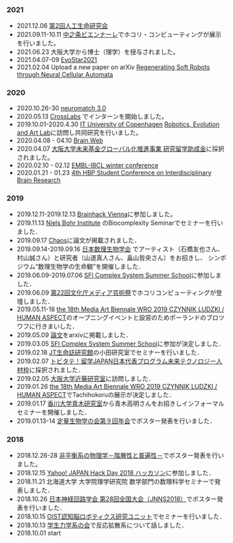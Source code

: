 ### 2021
- 2021.12.06 [第2回人工生命研究会](https://alife-japan.org/archives/event/workshop002)
- 2021.09.11-10.11 [中之条ビエンナーレ](https://nakanojo-biennale.com/)でホコリ・コンピューティングが展示を行いました。
- 2021.06.23 大阪大学から博士（理学）を授与されました。 
- 2021.04.07-09 [EvoStar2021](http://www.evostar.org/2021/)
- 2021.02.04 Upload a new paper on arXiv [Regenerating Soft Robots through Neural Cellular Automata](https://arxiv.org/abs/2102.02579) 

### 2020
- 2020.10.26-30 [neuromatch 3.0](https://neuromatch.io/)
- 2020.05.13 [CrossLabs](https://www.crosslabs.org/) でインターンを開始しました。
- 2019.10.01-2020.4.30 [IT University of Copenhagen](https://en.itu.dk/) [Robotics, Evolution and Art Lab](https://real.itu.dk/)に訪問し共同研究を行いました。
- 2020.04.08 - 04.10 [Brain Web](https://brain-web.github.io/)
- 2020.04.07 [大阪大学未来基金グローバル化推進事業 研究留学助成金](https://miraikikin.uci-sys.jp/)に採択されました。
- 2020.02.10 - 02.12 [EMBL-IBCL winter conference](https://events.ibecbarcelona.eu/embl-ibec-winter-conference/speakers/)
- 2020.01.21 - 01.23 [4th HBP Student Conference on Interdisciplinary Brain Research](https://www.humanbrainproject.eu/en/education/participatecollaborate/student-conference/4th-student-conference/) 

### 2019
- 2019.12.11-2019.12.13 [Brainhack Vienna](https://brainhack-vienna.github.io/)に参加しました。
- 2019.11.13 [Niels Bohr Institute](https://www.nbi.ku.dk/english/) のBiocomplexity Seminarでセミナーを行いました．
- 2019.09.17 [Chaos](https://aip.scitation.org/doi/10.1063/1.5108838?ai=1gvoi&mi=3ricys&af=R&feed=most-recent&)に論文が掲載されました．
- 2019.09.14-2019.09.16 [日本数理生物学会](https://sites.google.com/view/jsmb2019conference/%E6%97%A5%E7%A8%8B%E3%83%97%E3%83%AD%E3%82%B0%E3%83%A9%E3%83%A0) でアーティスト（石橋友也さん、村山誠さん）と研究者（山道真人さん、畠山哲央さん）をお招きし、 シンポジウム“数理生物学の生命観”を開催しました．
- 2019.06.09-2019.07.06 [SFI Complex System Summer School](https://www.santafe.edu/engage/learn/schools/sfi-complex-systems-summer-school)に参加しました．
- 2019.06.09 [第22回文化庁メディア芸術祭](https://jmaf-arthackday.peatix.com/)でホコリコンピューティングが登壇しました．
- 2019.05.11-18 [the 18th Media Art Biennale WRO 2019 CZYNNIK LUDZKI / HUMAN ASPECT](https://wrocenter.pl/en/wro2019/)のオープニングイベントと設営のためポーランドのブロツワフに行きまいした．
- 2019.05.09 [論文](https://arxiv.org/abs/1905.02927)をarxivに掲載しました．  
- 2019.03.05 [SFI Complex System Summer School](https://www.santafe.edu/engage/learn/schools/sfi-complex-systems-summer-school)に参加が決定しました．  
- 2019.02.18 [JT生命誌研究館](http://www.brh.co.jp/research/lab04/)の小田研究室でセミナーを行いました．  
- 2019.02.07 [トビタテ！留学JAPAN日本代表プログラム未来テクノロジー人材枠](https://www.tobitate.mext.go.jp/univ/program/tech/index.html)に採択されました．
- 2019.02.05 [大阪大学近藤研究室](https://www.fbs-osaka-kondolabo.net/)に訪問しました．
- 2019.01.26 [the 18th Media Art Biennale WRO 2019 CZYNNIK LUDZKI / HUMAN ASPECT](https://wrocenter.pl/en/wro2019/)でTachihokoruの展示が決定しました．
- 2019.01.17 [香川大学青木研究室](http://www.ed.kagawa-u.ac.jp/~aoki/)から青木高明さんをお招きしインフォーマルセミナーを開催しました．
- 2019.01.13-14 [定量生物学の会第９回年会](https://q-bio.jp/wiki/%E7%AC%AC%E4%B9%9D%E5%9B%9E%E5%B9%B4%E4%BC%9A)でポスター発表を行いました．

### 2018
- 2018.12.26-28 [非平衡系の物理学－階層性と普遍性－](http://ithems-stamp-wg.riken.jp/workshop/noneq-workshop-2018/home/index.html)でポスター発表を行いました。
- 2018.12.15 [Yahoo! JAPAN Hack Day 2018 ハッカソン](https://hackday.connpass.com/event/103624/)に参加しました．
- 2018.11.21 北海道大学 大学院理学研究院 数学部門の数理科学セミナーで発表しました．
- 2018.10.26 [日本神経回路学会 第28回全国大会（JNNS2018）](http://jnns.org/conference/2018/ja/home.html)でポスター発表を行いました．
- 2018.10.15 [OIST認知脳ロボティクス研究ユニット](https://groups.oist.jp/ja/cnru)でセミナーを行いました．
- 2018.10.13 [学生力学系の会](https://www.kokuchpro.com/event/6a3a52de2279c7d0f1dbcec791a4faeb/)で反応拡散系について話しました．
- 2018.10.01 start
